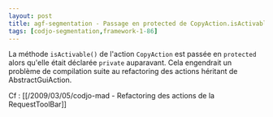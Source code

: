 ```yaml
---
layout: post
title: agf-segmentation - Passage en protected de CopyAction.isActivable()
tags: [codjo-segmentation,framework-1-86]
---
```

La méthode ```isActivable()``` de l'action ```CopyAction``` est passée en ```protected``` alors qu'elle était déclarée ```private``` auparavant. Cela engendrait un problème de compilation suite au refactoring des actions héritant de AbstractGuiAction.

Cf : [[/2009/03/05/codjo-mad - Refactoring des actions de la RequestToolBar]]